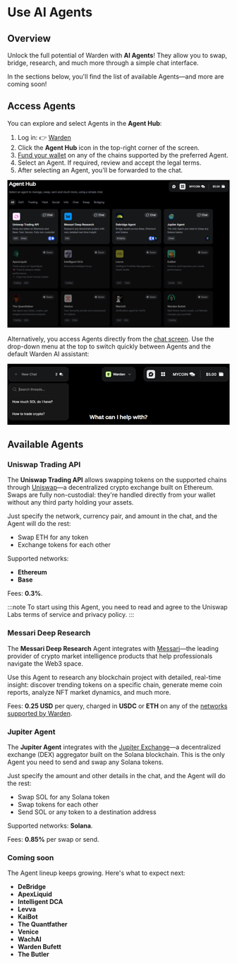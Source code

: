 ﻿---
sidebar_position: 6
---

# Use AI Agents

## Overview

Unlock the full potential of Warden with **AI Agents**! They allow you to swap, bridge, research, and much more through a simple chat interface.

In the sections below, you'll find the list of available Agents—and more are coming soon!

## Access Agents

You can explore and select Agents in the **Agent Hub**:

1. Log in: 👉 [Warden](https://app.wardenprotocol.org)
2. Click the **Agent Hub** icon in the top-right corner of the screen.
3. [Fund your wallet](manage-assets#deposit-assets) on any of the chains supported by the preferred Agent.
3. Select an Agent. If required, review and accept the legal terms.
4. After selecting an Agent, you'll be forwarded to the chat.

![The Agent Hub in Warden](../../static/img/warden-app/use-ai-agents-1.png)

Alternatively, you access Agents directly from the [chat screen](use-the-chat). Use the drop-down menu at the top to switch quickly between Agents and the default Warden AI assistant:

![Manage AI chats in Warden](../../static/img/warden-app/use-the-chat-2.png)

## Available Agents

### Uniswap Trading API

The **Uniswap Trading API** allows swapping tokens on the supported chains through [Uniswap](https://app.uniswap.org)—a decentralized crypto exchange built on Ethereum. Swaps are fully non-custodial: they're handled directly from your wallet without any third party holding your assets.

Just specify the network, currency pair, and amount in the chat, and the Agent will do the rest:

- Swap ETH for any token
- Exchange tokens for each other

Supported networks:

- **Ethereum**
- **Base**

Fees: **0.3%**.

:::note
To start using this Agent, you need to read and agree to the Uniswap Labs terms of service and privacy policy.
:::

### Messari Deep Research

The **Messari Deep Research** Agent integrates with [Messari](https://messari.io)—the leading provider of crypto market intelligence products that help professionals navigate the Web3 space.

Use this Agent to research any blockchain project with detailed, real-time insight: discover trending tokens on a specific chain, generate meme coin reports, analyze NFT market dynamics, and much more.

Fees: **0.25 USD** per query, charged in **USDC** or **ETH** on any of the [networks supported by Warden](/#supported-networks).

### Jupiter Agent

The **Jupiter Agent** integrates with the [Jupiter Exchange](https://jup.ag)—a decentralized exchange (DEX) aggregator built on the Solana blockchain. This is the only Agent you need to send and swap any Solana tokens.

Just specify the amount and other details in the chat, and the Agent will do the rest:

- Swap SOL for any Solana token
- Swap tokens for each other
- Send SOL or any token to a destination address

Supported networks: **Solana**.

Fees: **0.85%** per swap or send.

### Coming soon

The Agent lineup keeps growing. Here's what to expect next:

- **DeBridge**
- **ApexLiquid**
- **Intelligent DCA**
- **Levva**
- **KaiBot**
- **The Quantfather**
- **Venice**
- **WachAI**
- **Warden Bufett**
- **The Butler**
